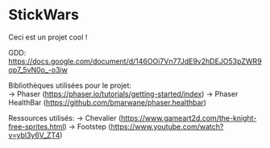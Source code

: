StickWars
=========

Ceci est un projet cool !

GDD: https://docs.google.com/document/d/146OOi7Vn77JdE9v2hDEJO53pZWR9op7_5vN0o_-o3iw  
  
Bibliothèques utilisées pour le projet:  
-\> Phaser (https://phaser.io/tutorials/getting-started/index)
-\> Phaser HealthBar (https://github.com/bmarwane/phaser.healthbar)


Ressources utilisés:
-\> Chevalier (https://www.gameart2d.com/the-knight-free-sprites.html)
-\> Footstep (https://www.youtube.com/watch?v=ybl3y6V_ZT4)


